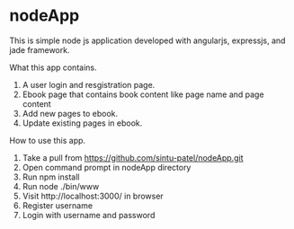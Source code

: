 # nodeApp

This is simple node js application developed with angularjs, expressjs, and jade framework. 

What this app contains.

1. A user login and resgistration page.
2. Ebook page that contains book content like page name and page content
3. Add new pages to ebook.
4. Update existing pages in ebook.

How to use this app.

1. Take a pull from https://github.com/sintu-patel/nodeApp.git
2. Open command prompt in nodeApp directory
3. Run npm install
4. Run node ./bin/www
5. Visit http://localhost:3000/ in browser
6. Register username
7. Login with username and password
